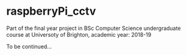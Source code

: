 # raspberryPi_cctv
Part of the final year project in BSc Computer Science undergraduate course at Universoty of Brighton, academic year: 2018-19

To be continued...

